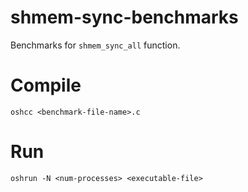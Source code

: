 # shmem-sync-benchmarks
Benchmarks for `shmem_sync_all` function.

# Compile
```
oshcc <benchmark-file-name>.c
```

# Run
```
oshrun -N <num-processes> <executable-file>
```
